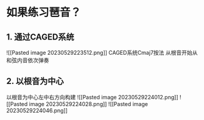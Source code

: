 # 如果练习琶音？
## 1. 通过CAGED系统
![[Pasted image 20230529223512.png]]
CAGED系统Cmaj7按法
从根音开始从和弦内音依次弹奏
## 2. 以根音为中心
以根音为中心左中右方向构建
![[Pasted image 20230529224012.png]]
![[Pasted image 20230529224028.png]]
![[Pasted image 20230529224046.png]]